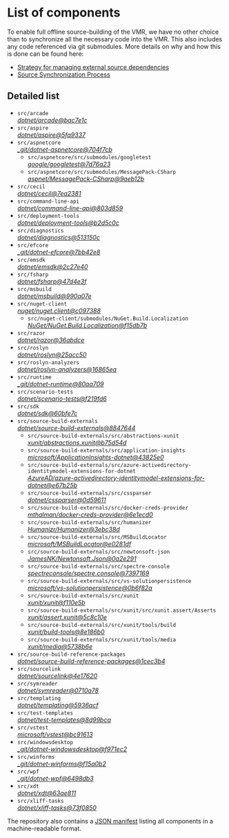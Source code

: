 ﻿# List of components

To enable full offline source-building of the VMR, we have no other choice than to synchronize all the necessary code into the VMR. This also includes any code referenced via git submodules. More details on why and how this is done can be found here:
- [Strategy for managing external source dependencies](src/arcade/Documentation/UnifiedBuild/VMR-Strategy-For-External-Source.md)
- [Source Synchronization Process](src/arcade/Documentation/UnifiedBuild/VMR-Design-And-Operation.md#source-synchronization-process)

## Detailed list

<!-- component list beginning -->
- `src/arcade`  
*[dotnet/arcade@bac7e1c](https://github.com/dotnet/arcade/tree/bac7e1caea791275b7c3ccb4cb75fd6a04a26618)*
- `src/aspire`  
*[dotnet/aspire@5fa9337](https://github.com/dotnet/aspire/tree/5fa9337a84a52e9bd185d04d156eccbdcf592f74)*
- `src/aspnetcore`  
*[_git/dotnet-aspnetcore@704f7cb](https://dev.azure.com/dnceng/internal/_git/dotnet-aspnetcore/?version=GC704f7cb1d2cea33afb00c2097731216f121c2c73)*
    - `src/aspnetcore/src/submodules/googletest`  
    *[google/googletest@7d76a23](https://github.com/google/googletest/tree/7d76a231b0e29caf86e68d1df858308cd53b2a66)*
    - `src/aspnetcore/src/submodules/MessagePack-CSharp`  
    *[aspnet/MessagePack-CSharp@9aeb12b](https://github.com/aspnet/MessagePack-CSharp/tree/9aeb12b9bdb024512ffe2e4bddfa2785dca6e39e)*
- `src/cecil`  
*[dotnet/cecil@7ea2381](https://github.com/dotnet/cecil/tree/7ea2381200e5ca70cf67efc887d9cd693d82b77f)*
- `src/command-line-api`  
*[dotnet/command-line-api@803d859](https://github.com/dotnet/command-line-api/tree/803d8598f98fb4efd94604b32627ee9407f246db)*
- `src/deployment-tools`  
*[dotnet/deployment-tools@b2d5c0c](https://github.com/dotnet/deployment-tools/tree/b2d5c0c5841de4bc036ef4c84b5db3532504e5f3)*
- `src/diagnostics`  
*[dotnet/diagnostics@513150c](https://github.com/dotnet/diagnostics/tree/513150c2f25077b1fcb194407e53c433c975f39b)*
- `src/efcore`  
*[_git/dotnet-efcore@7bb42e8](https://dev.azure.com/dnceng/internal/_git/dotnet-efcore/?version=GC7bb42e8dd6df45b8570b7cb7ccdcfd5fb6460b0e)*
- `src/emsdk`  
*[dotnet/emsdk@2c27e40](https://github.com/dotnet/emsdk/tree/2c27e405e17595694d91892159593d6dd10e61e2)*
- `src/fsharp`  
*[dotnet/fsharp@47d4e3f](https://github.com/dotnet/fsharp/tree/47d4e3f91e4e5414b6dafbf14288b9c5a798ef99)*
- `src/msbuild`  
*[dotnet/msbuild@990a07e](https://github.com/dotnet/msbuild/tree/990a07ed6852e478b0c05599154c3a28c124cdeb)*
- `src/nuget-client`  
*[nuget/nuget.client@c097388](https://github.com/nuget/nuget.client/tree/c097388782da305f47c395f90bea2d7c83909b6d)*
    - `src/nuget-client/submodules/NuGet.Build.Localization`  
    *[NuGet/NuGet.Build.Localization@f15db7b](https://github.com/NuGet/NuGet.Build.Localization/tree/f15db7b7c6f5affbea268632ef8333d2687c8031)*
- `src/razor`  
*[dotnet/razor@36abdce](https://github.com/dotnet/razor/tree/36abdce12db3b9c9360e8c7711d489204a4eac71)*
- `src/roslyn`  
*[dotnet/roslyn@25acc50](https://github.com/dotnet/roslyn/tree/25acc509a1cb1d1a4923b0091cbc5ce837b024d0)*
- `src/roslyn-analyzers`  
*[dotnet/roslyn-analyzers@16865ea](https://github.com/dotnet/roslyn-analyzers/tree/16865ea61910500f1022ad2b96c499e5df02c228)*
- `src/runtime`  
*[_git/dotnet-runtime@80aa709](https://dev.azure.com/dnceng/internal/_git/dotnet-runtime/?version=GC80aa709f5d919c6814726788dc6dabe23e79e672)*
- `src/scenario-tests`  
*[dotnet/scenario-tests@f219fd6](https://github.com/dotnet/scenario-tests/tree/f219fd635f701e3142be92cb0bb4039cadb39d4d)*
- `src/sdk`  
*[dotnet/sdk@60bfe7c](https://github.com/dotnet/sdk/tree/60bfe7c693b905c0cd8e0ce381b4ebc922b25859)*
- `src/source-build-externals`  
*[dotnet/source-build-externals@8847644](https://github.com/dotnet/source-build-externals/tree/884764492bf2cbc8d38037d9eee84f16960daa74)*
    - `src/source-build-externals/src/abstractions-xunit`  
    *[xunit/abstractions.xunit@b75d54d](https://github.com/xunit/abstractions.xunit/tree/b75d54d73b141709f805c2001b16f3dd4d71539d)*
    - `src/source-build-externals/src/application-insights`  
    *[microsoft/ApplicationInsights-dotnet@43825e0](https://github.com/microsoft/ApplicationInsights-dotnet/tree/43825e06a22cdfb702fc199a7ba99a7d541d48c6)*
    - `src/source-build-externals/src/azure-activedirectory-identitymodel-extensions-for-dotnet`  
    *[AzureAD/azure-activedirectory-identitymodel-extensions-for-dotnet@e67b25b](https://github.com/AzureAD/azure-activedirectory-identitymodel-extensions-for-dotnet/tree/e67b25be77532af9ba405670b34b4d263d505fde)*
    - `src/source-build-externals/src/cssparser`  
    *[dotnet/cssparser@0d59611](https://github.com/dotnet/cssparser/tree/0d59611784841735a7778a67aa6e9d8d000c861f)*
    - `src/source-build-externals/src/docker-creds-provider`  
    *[mthalman/docker-creds-provider@6e1ecd0](https://github.com/mthalman/docker-creds-provider/tree/6e1ecd0a80755f9f0e88dc23b98b52f51a77c65e)*
    - `src/source-build-externals/src/humanizer`  
    *[Humanizr/Humanizer@3ebc38d](https://github.com/Humanizr/Humanizer/tree/3ebc38de585fc641a04b0e78ed69468453b0f8a1)*
    - `src/source-build-externals/src/MSBuildLocator`  
    *[microsoft/MSBuildLocator@e0281df](https://github.com/microsoft/MSBuildLocator/tree/e0281df33274ac3c3e22acc9b07dcb4b31d57dc0)*
    - `src/source-build-externals/src/newtonsoft-json`  
    *[JamesNK/Newtonsoft.Json@0a2e291](https://github.com/JamesNK/Newtonsoft.Json/tree/0a2e291c0d9c0c7675d445703e51750363a549ef)*
    - `src/source-build-externals/src/spectre-console`  
    *[spectreconsole/spectre.console@7397169](https://github.com/spectreconsole/spectre.console/tree/7397169a2757dc3657598bdea4ac222c0f283425)*
    - `src/source-build-externals/src/vs-solutionpersistence`  
    *[microsoft/vs-solutionpersistence@0b6f82a](https://github.com/microsoft/vs-solutionpersistence/tree/0b6f82a4073ce0ff0419991ea0cd6dd6898a51ac)*
    - `src/source-build-externals/src/xunit`  
    *[xunit/xunit@f110e5b](https://github.com/xunit/xunit/tree/f110e5bee5dfd4c08339587c9c3df9292fcb597c)*
    - `src/source-build-externals/src/xunit/src/xunit.assert/Asserts`  
    *[xunit/assert.xunit@5c8c10e](https://github.com/xunit/assert.xunit/tree/5c8c10e085eb42f39f2fe0b40c94bf56649eb0a4)*
    - `src/source-build-externals/src/xunit/tools/build`  
    *[xunit/build-tools@8e186b0](https://github.com/xunit/build-tools/tree/8e186b0f8e398796e75453f3f18952b06d29fdfd)*
    - `src/source-build-externals/src/xunit/tools/media`  
    *[xunit/media@5738b6e](https://github.com/xunit/media/tree/5738b6e86f08e0389c4392b939c20e3eca2d9822)*
- `src/source-build-reference-packages`  
*[dotnet/source-build-reference-packages@1cec3b4](https://github.com/dotnet/source-build-reference-packages/tree/1cec3b4a8fb07138136a1ca1e04763bfcf7841db)*
- `src/sourcelink`  
*[dotnet/sourcelink@4e17620](https://github.com/dotnet/sourcelink/tree/4e176206614b345352885b55491aeb51bf77526b)*
- `src/symreader`  
*[dotnet/symreader@0710a78](https://github.com/dotnet/symreader/tree/0710a7892d89999956e8808c28e9dd0512bd53f3)*
- `src/templating`  
*[dotnet/templating@5936acf](https://github.com/dotnet/templating/tree/5936acfcfd47d64eaadd59a15c33d0de07db171b)*
- `src/test-templates`  
*[dotnet/test-templates@8d99bca](https://github.com/dotnet/test-templates/tree/8d99bca98e3fd0c8f4e10eb200aed20d9665de0e)*
- `src/vstest`  
*[microsoft/vstest@bc91613](https://github.com/microsoft/vstest/tree/bc9161306b23641b0364b8f93d546da4d48da1eb)*
- `src/windowsdesktop`  
*[_git/dotnet-windowsdesktop@f971ec2](https://dev.azure.com/dnceng/internal/_git/dotnet-windowsdesktop/?version=GCf971ec245a9aa0e7677b2fe6a565e2979cc59fde)*
- `src/winforms`  
*[_git/dotnet-winforms@f15a0b2](https://dev.azure.com/dnceng/internal/_git/dotnet-winforms/?version=GCf15a0b2339942cc52d7c24cb82739d8401ead77f)*
- `src/wpf`  
*[_git/dotnet-wpf@6498db3](https://dev.azure.com/dnceng/internal/_git/dotnet-wpf/?version=GC6498db3ee0fbc2790831b28cd47a7b8ef500cb17)*
- `src/xdt`  
*[dotnet/xdt@63ae811](https://github.com/dotnet/xdt/tree/63ae81154c50a1cf9287cc47d8351d55b4289e6d)*
- `src/xliff-tasks`  
*[dotnet/xliff-tasks@73f0850](https://github.com/dotnet/xliff-tasks/tree/73f0850939d96131c28cf6ea6ee5aacb4da0083a)*
<!-- component list end -->

The repository also contains a [JSON manifest](https://github.com/dotnet/dotnet/blob/main/src/source-manifest.json) listing all components in a machine-readable format.
